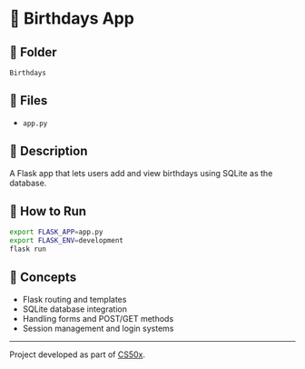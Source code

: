# 🎂 Birthdays App

## 📁 Folder
`Birthdays`

## 📄 Files
- `app.py`

## 📝 Description
A Flask app that lets users add and view birthdays using SQLite as the database.

## 🚀 How to Run
```bash
export FLASK_APP=app.py
export FLASK_ENV=development
flask run
```

## 🧠 Concepts
- Flask routing and templates
- SQLite database integration
- Handling forms and POST/GET methods
- Session management and login systems

---

Project developed as part of [CS50x](https://cs50.harvard.edu/x/).